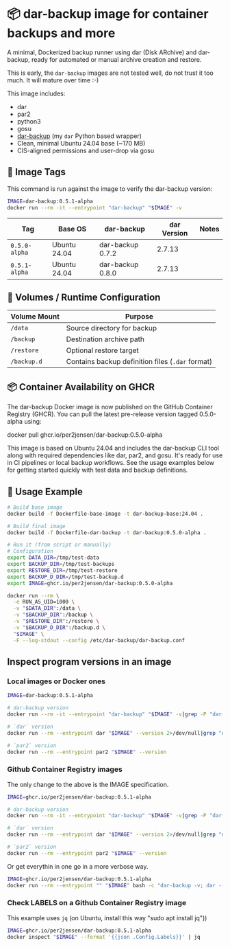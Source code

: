 # 📦 dar-backup image for container backups and more

A minimal, Dockerized backup runner using dar (Disk ARchive) and dar-backup, ready for automated or manual archive creation and restore.

This is early, the `dar-backup` images are not tested well, do not trust it too much. It will mature over time :-)

This image includes:

- dar
- par2
- python3
- gosu
- [dar-backup](https://github.com/per2jensen/dar-backup) (my `dar` Python based wrapper)
- Clean, minimal Ubuntu 24.04 base (~170 MB)
- CIS-aligned permissions and user-drop via gosu

## 🔧 Image Tags

This command is run against the image to verify the dar-backup version:

```bash
IMAGE=dar-backup:0.5.1-alpha
docker run --rm -it --entrypoint "dar-backup" "$IMAGE" -v
```

| Tag           | Base OS      | dar-backup       |dar Version | Notes      |
| ---------     | ------------ | ---------------- |------------|------------|
| `0.5.0-alpha` | Ubuntu 24.04 | dar-backup 0.7.2 | 2.7.13     |            |
| `0.5.1-alpha` | Ubuntu 24.04 | dar-backup 0.8.0 | 2.7.13     |            |

## 🧰 Volumes / Runtime Configuration

| Volume Mount | Purpose                                          |
| ------------ | ------------------------------------------------ |
| `/data`      | Source directory for backup                      |
| `/backup`    | Destination archive path                         |
| `/restore`   | Optional restore target                          |
| `/backup.d`  | Contains backup definition files (`.dar` format) |

## 📦 Container Availability on GHCR

The dar-backup Docker image is now published on the GitHub Container Registry (GHCR). You can pull the latest pre-release version tagged 0.5.0-alpha using:

docker pull ghcr.io/per2jensen/dar-backup:0.5.0-alpha

This image is based on Ubuntu 24.04 and includes the dar-backup CLI tool along with required dependencies like dar, par2, and gosu. It's ready for use in CI pipelines or local backup workflows. See the usage examples below for getting started quickly with test data and backup definitions.

## 🚀 Usage Example

```bash
# Build base image
docker build -f Dockerfile-base-image -t dar-backup-base:24.04 .

# Build final image
docker build -f Dockerfile-dar-backup -t dar-backup:0.5.0-alpha .

# Run it (from script or manually)
# Configuration
export DATA_DIR=/tmp/test-data
export BACKUP_DIR=/tmp/test-backups
export RESTORE_DIR=/tmp/test-restore
export BACKUP_D_DIR=/tmp/test-backup.d
export IMAGE=ghcr.io/per2jensen/dar-backup:0.5.0-alpha

docker run --rm \
  -e RUN_AS_UID=1000 \
  -v "$DATA_DIR":/data \
  -v "$BACKUP_DIR":/backup \
  -v "$RESTORE_DIR":/restore \
  -v "$BACKUP_D_DIR":/backup.d \
  "$IMAGE" \
  -F --log-stdout --config /etc/dar-backup/dar-backup.conf
```

## Inspect program versions in an image

### Local images or Docker ones

```bash
IMAGE=dar-backup:0.5.1-alpha

# dar-backup version
docker run --rm -it --entrypoint "dar-backup" "$IMAGE" -v|grep -P "dar-backup +\d+.\d+.\d+"

# `dar` version
docker run --rm --entrypoint dar "$IMAGE" --version 2>/dev/null|grep "dar version"

# `par2` version
docker run --rm --entrypoint par2 "$IMAGE" --version
```

### Github Container Registry images

The only change to the above is the IMAGE specification.

```bash
IMAGE=ghcr.io/per2jensen/dar-backup:0.5.1-alpha

# dar-backup version
docker run --rm -it --entrypoint "dar-backup" "$IMAGE" -v|grep -P "dar-backup +\d+.\d+.\d+"

# `dar` version
docker run --rm --entrypoint dar "$IMAGE" --version 2>/dev/null|grep "dar version"

# `par2` version
docker run --rm --entrypoint par2 "$IMAGE" --version
```

Or get everythin in one go in a more verbose way.

```bash
IMAGE=ghcr.io/per2jensen/dar-backup:0.5.1-alpha
docker run --rm --entrypoint "" "$IMAGE" bash -c "dar-backup -v; dar --version; par2 --version"
```

### Check LABELS on a Github Container Registry image

This example uses `jq` (on Ubuntu, install this way "sudo apt install jq"))

```bash
IMAGE=ghcr.io/per2jensen/dar-backup:0.5.1-alpha
docker inspect "$IMAGE" --format '{{json .Config.Labels}}' | jq
```

